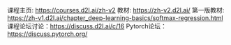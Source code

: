 课程主页: https://courses.d2l.ai/zh-v2
教材: https://zh-v2.d2l.ai/
第一版教材: https://zh-v1.d2l.ai/chapter_deep-learning-basics/softmax-regression.html
课程论坛讨论：https://discuss.d2l.ai/c/16
Pytorch论坛：https://discuss.pytorch.org/

